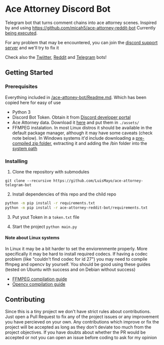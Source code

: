 # Ace Attorney Discord Bot
 Telegram bot that turns comment chains into ace attorney scenes. Inspired by and using https://github.com/micah5/ace-attorney-reddit-bot
 Currently [being executed](https://discord.com/oauth2/authorize?client_id=806980920544460831&permissions=100352&scope=bot).
 
 For any problem that may be encountered, you can join the [discord support server](https://discord.gg/pcS4MPbRDU) and we'll try to fix it
 
 Check also the [Twiitter](https://github.com/LuisMayo/ace-attorney-twitter-bot), [Reddit](https://github.com/micah5/ace-attorney-reddit-bot) and [Telegram](https://github.com/LuisMayo/ace-attorney-telegram-bot) bots!
 
## Getting Started

### Prerequisites
Everything included in [/ace-attoney-bot/Readme.md](https://github.com/LuisMayo/ace-attorney-bot/blob/main/README.md). Which has been copied here for easy of use

 - Python 3
 - Discord Bot Token. Obtain it from [Discord developer portal](https://discord.com/developers/)
 - Ace Attorney data. Download it [here](https://drive.google.com/drive/folders/1jNpnB3pjHFvOyrfZ-WxlOXNaZ-XH4INx?usp=sharing) and put them in `./assets/`
 - FFMPEG instalation. In most Linux distros it should be available in the default package manager, although it may have some caveats (check note below). In Windows systems it'd include downloading a [pre-compiled zip folder](https://ffmpeg.org/download.html#build-windows), extracting it and adding the /bin folder into the [system path](https://helpdeskgeek.com/windows-10/add-windows-path-environment-variable/)
 
 
### Installing

1. Clone the repository with submodules

```
git clone --recursive https://github.com/LuisMayo/ace-attorney-telegram-bot
```
2. Install dependencies of this repo and the child repo
``` bash
python -m pip install -r requirements.txt
python -m pip install -r ace-attorney-reddit-bot/requirements.txt
```

3. Put yout Token in a `token.txt` file

4. Start the project
`python main.py`

#### Note about Linux systems
In Linux it may be a bit harder to set the enviorenmente properly. More specifically it may be hard to install required codecs.
If having a codec problem (like "couldn't find codec for id 27") you may need to compile ffmpeg and opencv by yourself.
You should be good using these guides (tested on Ubuntu with success and on Debian without success)
  - [FFMPEG compilation guide](https://trac.ffmpeg.org/wiki/CompilationGuide/Ubuntu)
  - [Opencv compilation guide](https://docs.opencv.org/master/d2/de6/tutorial_py_setup_in_ubuntu.html)

## Contributing
Since this is a tiny project we don't have strict rules about contributions. Just open a Pull Request to fix any of the project issues or any improvement you have percieved on your own. Any contributions which improve or fix the project will be accepted as long as they don't deviate too much from the project objectives. If you have doubts about whether the PR would be accepted or not you can open an issue before coding to ask for my opinion
